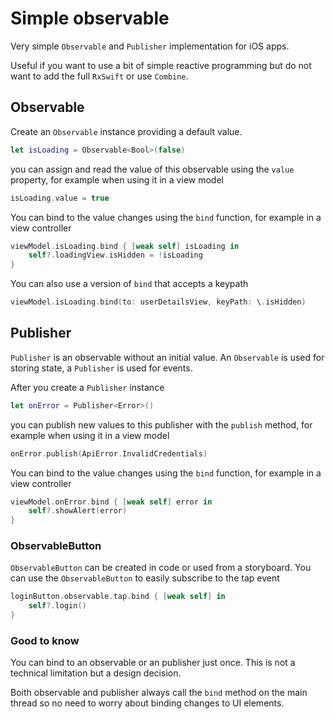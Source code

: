# Simple observable

Very simple `Observable` and `Publisher` implementation for iOS apps. 

Useful if you want to use a bit of simple reactive programming but do not want to add the full `RxSwift` or use `Combine`.

## Observable

Create an `Observable` instance providing a default value.

```swift
let isLoading = Observable<Bool>(false)
```

you can assign and read the value of this observable using the `value` property, for example when using it in a view model

```swift
isLoading.value = true
```

You can bind to the value changes using the `bind` function, for example in a view controller

```swift
viewModel.isLoading.bind { [weak self] isLoading in
    self?.loadingView.isHidden = !isLoading
}
```

You can also use a version of `bind` that accepts a keypath

```swift
viewModel.isLoading.bind(to: userDetailsView, keyPath: \.isHidden)
```

## Publisher

`Publisher` is an observable without an initial value. An `Observable` is used for storing state, a `Publisher` is used for events.

After you create a `Publisher` instance

```swift
let onError = Publisher<Error>()
```

you can publish new values to this publisher with the `publish` method, for example when using it in a view model

```swift
onError.publish(ApiError.InvalidCredentials)
```

You can bind to the value changes using the `bind` function, for example in a view controller

```swift
viewModel.onError.bind { [weak self] error in
    self?.showAlert(error)
}
```

### ObservableButton

`ObservableButton` can be created in code or used from a storyboard. You can use the `ObservableButton`  to easily subscribe to the tap event

```swift
loginButton.observable.tap.bind { [weak self] in
    self?.login()
}
```

### Good to know

You can bind to an observable or an publisher just once. This is not a technical limitation but a design decision.

Boith observable and publisher always call the `bind` method on the main thread so no need to worry about binding changes to UI elements.
